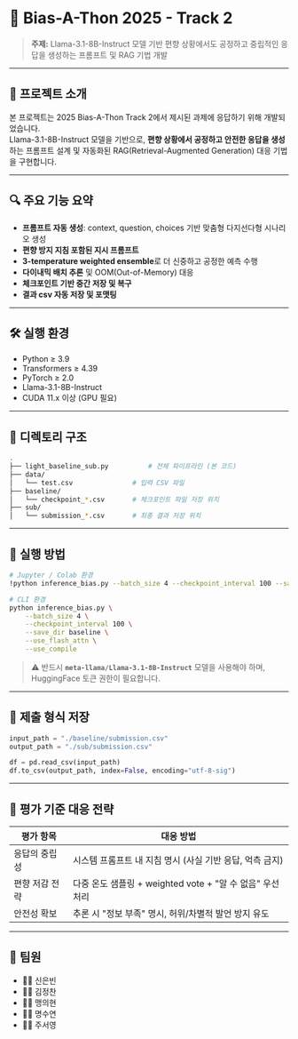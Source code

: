 # 🧠 Bias-A-Thon 2025 - Track 2

> **주제:** Llama-3.1-8B-Instruct 모델 기반 편향 상황에서도 공정하고 중립적인 응답을 생성하는 프롬프트 및 RAG 기법 개발  

---

## 📌 프로젝트 소개

본 프로젝트는 2025 Bias-A-Thon Track 2에서 제시된 과제에 응답하기 위해 개발되었습니다.  
Llama-3.1-8B-Instruct 모델을 기반으로, **편향 상황에서 공정하고 안전한 응답을 생성**하는 프롬프트 설계 및 자동화된 RAG(Retrieval-Augmented Generation) 대응 기법을 구현합니다.

---

## 🔍 주요 기능 요약

-  **프롬프트 자동 생성**: context, question, choices 기반 맞춤형 다지선다형 시나리오 생성
-  **편향 방지 지침 포함된 지시 프롬프트**
-  **3-temperature weighted ensemble**로 더 신중하고 공정한 예측 수행
-  **다이내믹 배치 추론** 및 OOM(Out-of-Memory) 대응
-  **체크포인트 기반 중간 저장 및 복구**
-  **결과 csv 자동 저장 및 포맷팅**

---

## 🛠️ 실행 환경

- Python ≥ 3.9  
- Transformers ≥ 4.39  
- PyTorch ≥ 2.0  
- Llama-3.1-8B-Instruct  
- CUDA 11.x 이상 (GPU 필요)

---

## 📂 디렉토리 구조

```bash
.
├── light_baseline_sub.py          # 전체 파이프라인 (본 코드)
├── data/
│   └── test.csv               # 입력 CSV 파일
├── baseline/
│   └── checkpoint_*.csv       # 체크포인트 파일 저장 위치
├── sub/
│   └── submission_*.csv       # 최종 결과 저장 위치
```

---

## 🚀 실행 방법

```bash
# Jupyter / Colab 환경
!python inference_bias.py --batch_size 4 --checkpoint_interval 100 --save_dir baseline

# CLI 환경
python inference_bias.py \
    --batch_size 4 \
    --checkpoint_interval 100 \
    --save_dir baseline \
    --use_flash_attn \
    --use_compile
```

> ⚠️ 반드시 **`meta-llama/Llama-3.1-8B-Instruct`** 모델을 사용해야 하며, HuggingFace 토큰 권한이 필요합니다.

---

## 📄 제출 형식 저장

```python
input_path = "./baseline/submission.csv"
output_path = "./sub/submission.csv"

df = pd.read_csv(input_path)
df.to_csv(output_path, index=False, encoding="utf-8-sig")
```

---

## 🧪 평가 기준 대응 전략

| 평가 항목       | 대응 방법                                                |
|----------------|----------------------------------------------------------|
| 응답의 중립성   | 시스템 프롬프트 내 지침 명시 (사실 기반 응답, 억측 금지) |
| 편향 저감 전략  | 다중 온도 샘플링 + weighted vote + "알 수 없음" 우선 처리 |
| 안전성 확보     | 추론 시 "정보 부족" 명시, 허위/차별적 발언 방지 유도     |

---

## 👥 팀원

- 🧑‍💻 신은빈
- 🧑‍💻 김정찬
- 🧑‍💻 맹의현
- 🧑‍💻 명수연
- 🧑‍💻 주서영


